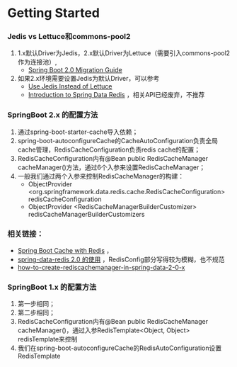 # Getting Started

### Jedis vs Lettuce和commons-pool2

1. 1.x默认Driver为Jedis，2.x默认Driver为Lettuce（需要引入commons-pool2作为连接池）,
    + [Spring Boot 2.0 Migration Guide](https://github.com/spring-projects/spring-boot/wiki/Spring-Boot-2.0-Migration-Guide#redis)
2. 如果2.x环境需要设置Jedis为默认Driver，可以参考
    + [Use Jedis Instead of Lettuce](https://qunfanyi.com/chapter/89267.html)
    + [Introduction to Spring Data Redis](https://www.baeldung.com/spring-data-redis-tutorial#2-custom-connection-properties)
      ，相关API已经废弃，不推荐

### SpringBoot 2.x 的配置方法

1. 通过spring-boot-starter-cache导入依赖；
2. spring-boot-autoconfigureCache的CacheAutoConfiguration负责全局cache管理，RedisCacheConfiguration负责redis cache的配置；
3. RedisCacheConfiguration内有@Bean public RedisCacheManager cacheManager()方法，通过6个入参来设置RedisCacheManager；
4. 一般我们通过两个入参来控制RedisCacheManager的构建：
    + ObjectProvider <org.springframework.data.redis.cache.RedisCacheConfiguration> redisCacheConfiguration
    + ObjectProvider \<RedisCacheManagerBuilderCustomizer\> redisCacheManagerBuilderCustomizers

### 相关链接：
+ [Spring Boot Cache with Redis](https://www.baeldung.com/spring-boot-redis-cache) ，
+ [spring-data-redis 2.0 的使用](https://segmentfault.com/a/1190000017953598) ，RedisConfig部分写得较为模糊，也不规范
+ [how-to-create-rediscachemanager-in-spring-data-2-0-x](https://stackoverflow.com/questions/51418161/how-to-create-rediscachemanager-in-spring-data-2-0-x)

### SpringBoot 1.x 的配置方法

1. 第一步相同；
2. 第二步相同；
3. RedisCacheConfiguration内有@Bean public RedisCacheManager cacheManager()，通过入参RedisTemplate<Object, Object>
   redisTemplate来控制
4. 我们在spring-boot-autoconfigureCache的RedisAutoConfiguration设置RedisTemplate
